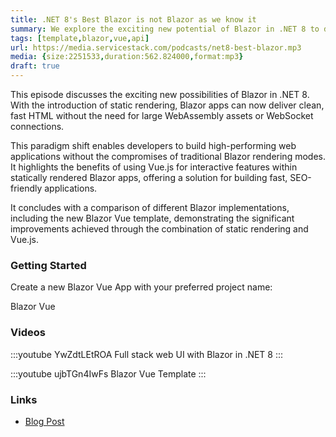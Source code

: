 ```yaml
---
title: .NET 8's Best Blazor is not Blazor as we know it  
summary: We explore the exciting new potential of Blazor in .NET 8 to develop fast, interactive Web Apps without compromise    
tags: [template,blazor,vue,api]
url: https://media.servicestack.com/podcasts/net8-best-blazor.mp3
media: {size:2251533,duration:562.824000,format:mp3}
draft: true
---
```


This episode discusses the exciting new possibilities of Blazor in .NET 8. With the introduction of 
static rendering, Blazor apps can now deliver clean, fast HTML without the need for large 
WebAssembly assets or WebSocket connections. 

This paradigm shift enables developers to build high-performing web applications without 
the compromises of traditional Blazor rendering modes. It highlights the benefits of using Vue.js 
for interactive features within statically rendered Blazor apps, offering a solution for building 
fast, SEO-friendly applications. 

It concludes with a comparison of different Blazor implementations, including the new Blazor Vue 
template, demonstrating the significant improvements achieved through the combination of 
static rendering and Vue.js.

### Getting Started

Create a new Blazor Vue App with your preferred project name:

<project-creator v-slot="x">
    <project-template :name="x.text" repo="NetCoreTemplates/blazor-vue" :tags="['vue','tailwind']">
        <div class="mb-3 text-xl font-medium text-gray-700 dark:text-gray-200">Blazor Vue</div>
        <template #icon>
            <svg class="w-12 h-12" xmlns="http://www.w3.org/2000/svg" xmlns:xlink="http://www.w3.org/1999/xlink" aria-hidden="true" style="color:rgb(168 85 247)" role="img" width="1em" height="1em" preserveAspectRatio="xMidYMid meet" viewBox="0 0 24 24"><path fill="currentColor" d="M23.834 8.101a13.912 13.912 0 0 1-13.643 11.72a10.105 10.105 0 0 1-1.994-.12a6.111 6.111 0 0 1-5.082-5.761a5.934 5.934 0 0 1 11.867-.084c.025.983-.401 1.846-1.277 1.871c-.936 0-1.374-.668-1.374-1.567v-2.5a1.531 1.531 0 0 0-1.52-1.533H8.715a3.648 3.648 0 1 0 2.695 6.08l.073-.11l.074.121a2.58 2.58 0 0 0 2.2 1.048a2.909 2.909 0 0 0 2.695-3.04a7.912 7.912 0 0 0-.217-1.933a7.404 7.404 0 0 0-14.64 1.603a7.497 7.497 0 0 0 7.308 7.405s.549.05 1.167.035a15.803 15.803 0 0 0 8.475-2.528c.036-.025.072.025.048.061a12.44 12.44 0 0 1-9.69 3.963a8.744 8.744 0 0 1-8.9-8.972a9.049 9.049 0 0 1 3.635-7.247a8.863 8.863 0 0 1 5.229-1.726h2.813a7.915 7.915 0 0 0 5.839-2.578a.11.11 0 0 1 .059-.034a.112.112 0 0 1 .12.053a.113.113 0 0 1 .015.067a7.934 7.934 0 0 1-1.227 3.549a.107.107 0 0 0-.014.06a.11.11 0 0 0 .073.095a.109.109 0 0 0 .062.004a8.505 8.505 0 0 0 5.913-4.876a.155.155 0 0 1 .055-.053a.15.15 0 0 1 .147 0a.153.153 0 0 1 .054.053A10.779 10.779 0 0 1 23.834 8.1zM8.895 11.628a2.188 2.188 0 1 0 2.188 2.188v-2.042a.158.158 0 0 0-.15-.15Z"></path></svg>
        </template>
    </project-template>
</project-creator>

### Videos

:::youtube YwZdtLEtROA
Full stack web UI with Blazor in .NET 8
:::

:::youtube ujbTGn4IwFs
Blazor Vue Template
:::

### Links

- [Blog Post](/posts/net8-best-blazor)